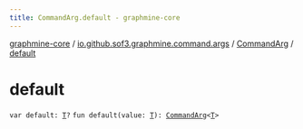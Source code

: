 ```yaml
---
title: CommandArg.default - graphmine-core
---
```


[graphmine-core](../../index.html) / [io.github.sof3.graphmine.command.args](../index.html) / [CommandArg](index.html) / [default](./default.html)

# default

`var default: `[`T`](index.html#T)`?`
`fun default(value: `[`T`](index.html#T)`): `[`CommandArg`](index.html)`<`[`T`](index.html#T)`>`